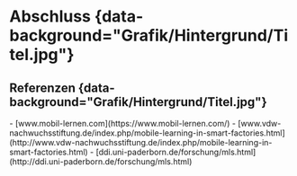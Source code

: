 
# Abschluss {data-background="Grafik/Hintergrund/Titel.jpg"}

## Referenzen {data-background="Grafik/Hintergrund/Titel.jpg"}

<div class="quellen">
- [www.mobil-lernen.com](https://www.mobil-lernen.com/)
- [www.vdw-nachwuchsstiftung.de/index.php/mobile-learning-in-smart-factories.html](http://www.vdw-nachwuchsstiftung.de/index.php/mobile-learning-in-smart-factories.html)
- [ddi.uni-paderborn.de/forschung/mls.html](http://ddi.uni-paderborn.de/forschung/mls.html)

</div>
